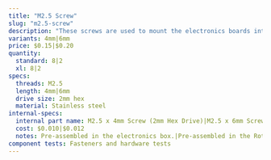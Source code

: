 ```yaml
---
title: "M2.5 Screw"
slug: "m2.5-screw"
description: "These screws are used to mount the electronics boards into the electronics box with the M2.5 M/F standoffs as an intermediary component."
variants: 4mm|6mm
price: $0.15|$0.20
quantity:
  standard: 8|2
  xl: 8|2
specs:
  threads: M2.5
  length: 4mm|6mm
  drive size: 2mm hex
  material: Stainless steel
internal-specs:
  internal part name: M2.5 x 4mm Screw (2mm Hex Drive)|M2.5 x 6mm Screw (2mm Hex Drive)
  cost: $0.010|$0.012
  notes: Pre-assembled in the electronics box.|Pre-assembled in the Rotary Tool.
component tests: Fasteners and hardware tests
---
```

